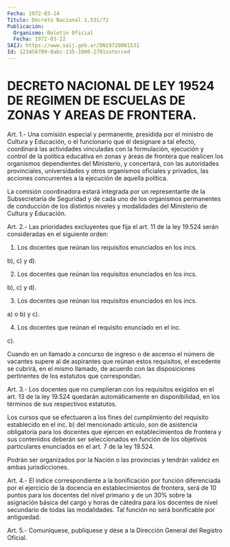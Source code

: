 ```yaml
---
Fecha: 1972-03-14
Título: Decreto Nacional 1.531/72
Publicación:
  Organismo: Boletín Oficial
  Fecha: 1972-03-22
SAIJ: https://www.saij.gob.ar/DN19720001531
Id: 123456789-0abc-135-1000-2791soterced
---
```

# DECRETO NACIONAL DE LEY 19524 DE REGIMEN DE ESCUELAS DE ZONAS Y AREAS DE FRONTERA.

<a id="1"></a>
Art.  1.- Una comisión especial y permanente, presidida por el ministro de  Cultura y Educación, o el funcionario que él designare a  tal  efecto,   coordinará  las  actividades  vinculadas  con  la formulación, ejecución  y control de la política educativa en zonas y áreas de frontera que realicen  los  organismos  dependientes del Ministerio,    y  concertará,  con  las  autoridades  provinciales, universidades  y    otros  organismos  oficiales  y  privados,  las acciones concurrentes  a  la  ejecución  de  aquella política.

La comisión coordinadora estará integrada por  un  representante de la  Subsecretaría  de  Seguridad  y  de  cada uno de los organismos permanentes de conducción de los distintos  niveles  y  modalidades del Ministerio de Cultura y Educación.

<a id="2"></a>
Art. 2.- Las prioridades excluyentes que fija el art. 11 de la ley  19.524    serán  consideradas  en  el  siguiente  orden:

1. Los docentes  que  reúnan los requisitos enunciados en los incs.

b), c) y d).

2. Los docentes que reúnan  los  requisitos enunciados en los incs.

b), c) y d).

3. Los docentes que reúnan los requisitos  enunciados  en los incs.

a) o b) y c).

4.  Los  docentes  que  reúnan  el  requisito enunciado en el  inc.

c).

Cuando en un llamado a concurso de ingreso  o  de ascenso el número de  vacantes  supere al de aspirantes que reúnan estos  requisitos, el excedente se  cubrirá,  en  el mismo llamado, de acuerdo con las disposiciones  pertinentes  de  los   estatutos  que  correspondan.

<a id="3"></a>
Art.  3.-  Los  docentes  que no cumplieran con los requisitos exigidos en el art. 13 de la ley  19.524  quedarán  automáticamente en  disponibilidad,  en los términos de sus respectivos  estatutos.

Los cursos que se efectuaren  a  los  fines  del  cumplimiento  del requisito  establecido  en  el inc. b) del mencionado artículo, son de  asistencia  obligatoria  para   los  docentes  que  ejercen  en establecimientos  de  frontera  y  sus  contenidos    deberán   ser seleccionados  en  función de los objetivos particulares enunciados en el art. 7 de la ley 19.524.

Podrán ser organizados  por  la  Nación  o las provincias y tendrán validez en ambas jurisdicciones.

<a id="4"></a>
Art.  4.-  El  índice  correspondiente  a  la bonificación por función diferenciada por el ejercicio de la docencia en establecimientos de frontera, será de 10 puntos para  los  docentes del  nivel  primario  y  de  un  30% sobre la asignación básica del cargo y horas de cátedra para los  docentes  de nivel secundario de todas  las  modalidades.  Tal  función  no  será  bonificable   por antiguedad.

<a id="5"></a>
Art. 5.- Comuníquese, publíquese y dése a la Dirección General del Registro Oficial.